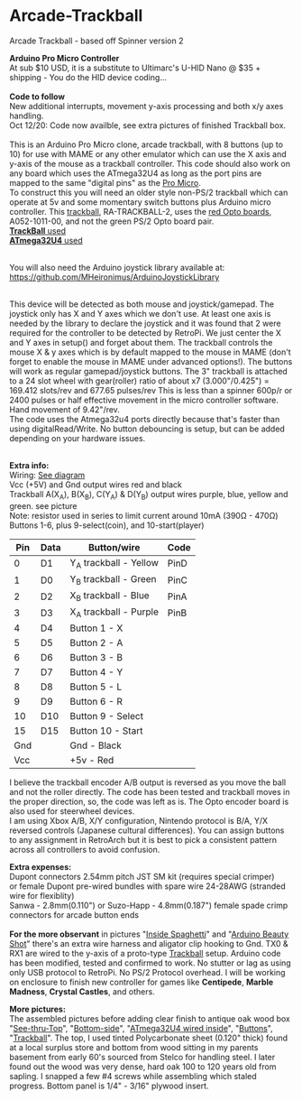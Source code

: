 # Arcade-Trackball
Arcade Trackball - based off Spinner version 2

**Arduino Pro Micro Controller**  
At sub $10 USD, it is a substitute to Ultimarc's U-HID Nano @ $35 + shipping - You do the HID device coding...<br/><br/> **Code to follow**  
New additional interrupts, movement y-axis processing and both x/y axes handling.<br/>Oct 12/20: Code now availble, see extra pictures of finished Trackball box.<br/><br/>
This is an Arduino Pro Micro clone, arcade trackball, with 8 buttons (up to 10) for use with MAME or any other emulator which can use the X axis and y-axis of the mouse as a trackball controller. This code should also work on any board which uses the ATmega32U4 as long as the port pins are mapped to the same "digital pins" as the [Pro Micro](Pics/Arduino%20Pro%20Micro%20Atmega32u4.jpg).  
To construct this you will need an older style non-PS/2 trackball which can operate at 5v and some momentary switch buttons plus Arduino micro controller. 
This [trackball](Pics/Retro%20Arcade%203in%20Trackball%20and%20Harness.jpg), RA-TRACKBALL-2, uses the [red Opto boards](Pics/Red_Board_Pinout.jpg), A052-1011-00, and not the green PS/2 Opto board pair.<br/> 
[**TrackBall** used](https://www.amazon.ca/gp/product/B00F1YQH6G/ref=ppx_yo_dt_b_asin_title_o01_s00?ie=UTF8&psc=1)<br/>
[**ATmega32U4** used](https://www.amazon.ca/gp/product/B01N4TVIQX/ref=ppx_yo_dt_b_asin_title_o02_s00?ie=UTF8&psc=1)<br/>
<br/>

You will also need the Arduino joystick library available at: https://github.com/MHeironimus/ArduinoJoystickLibrary<br/><br/>

This device will be detected as both mouse and joystick/gamepad. The joystick only has X and Y axes which we don't use. At least one axis is needed by the library to declare the joystick and it was found that 2 were required for the controller to be detected by RetroPi. We just center the X and Y axes in setup() and forget about them. The trackball controls the mouse X & y axes which is by default mapped to the mouse in MAME (don't forget to enable the mouse in MAME under advanced options!). The buttons will work as regular gamepad/joystick buttons. The 3" trackball is attached to a 24 slot wheel with gear(roller) ratio of about x7 (3.000"/0.425") = 169.412 slots/rev and  677.65 pulses/rev This is less than a spinner 600p/r or 2400 pulses or half effective movement in the micro controller software. Hand movement of 9.42"/rev.  
The code uses the Atmega32u4 ports directly because that's faster than using digitalRead/Write. No button debouncing is setup, but can be added depending on your hardware issues.<br/><br/>

**Extra info:**<br/>
Wiring: [See diagram](Pics/Trackball%20Sketch_bb.jpg) <br/>
Vcc (+5V) and Gnd output wires red and black<br/>
Trackball A(X<sub>A</sub>), B(X<sub>B</sub>), C(Y<sub>A</sub>) & D(Y<sub>B</sub>) output wires purple, blue, yellow and green. see picture <br/>
Note: resistor used in series to limit current around 10mA (390Ω	- 470Ω)<br/>
Buttons 1-6, plus 9-select(coin), and 10-start(player)<br/>

Pin |Data |Button/wire  |Code
--- |---- |------------ |----
0   |D1   |Y<sub>A</sub> trackball - Yellow |PinD
1   |D0   |Y<sub>B</sub> trackball - Green |PinC
2   |D2   |X<sub>B</sub> trackball - Blue |PinA
3   |D3   |X<sub>A</sub> trackball - Purple |PinB
4   |D4   |Button 1 - X
5   |D5   |Button 2 - A
6   |D6   |Button 3 - B
7   |D7   |Button 4 - Y
8   |D8   |Button 5 - L
9   |D9   |Button 6 - R
10  |D10  |Button 9 - Select
15  |D15  |Button 10 - Start
Gnd |     |Gnd - Black
Vcc |     |+5v - Red  <br/>

I believe the trackball encoder A/B output is reversed as you move the ball and not the roller directly. The code has been tested and trackball moves in the proper direction, so, the code was left as is. The Opto encoder board is also used for steerwheel devices.<br/>I am using Xbox A/B, X/Y configuration, Nintendo protocol is B/A, Y/X reversed controls (Japanese cultural differences). 
You can assign buttons to any assignment in RetroArch but it is best to pick a consistent pattern across all controllers to avoid confusion.  <br/>
 
**Extra expenses:**  
Dupont connectors 2.54mm pitch JST SM kit (requires special crimper)  
or female Dupont pre-wired bundles with spare wire 24-28AWG (stranded wire for flexiblity)  
Sanwa - 2.8mm(0.110") or Suzo-Happ - 4.8mm(0.187") female spade crimp connectors for arcade button ends 
<br/><br/>
**For the more observant** in pictures 
"[Inside Spaghetti](Special%20Testing%20Pics/Inside%20spaghetti.jpg)" and 
"[Arduino Beauty Shot](Special%20Testing%20Pics/Arduino%20beauty%20shot.jpg)" 
there's an extra wire harness and aligator clip hooking to Gnd. TX0 & RX1 are wired to the y-axis of a proto-type [Trackball](https://www.amazon.ca/gp/product/B00F1YQH6G/ref=ppx_yo_dt_b_asin_title_o01_s00?ie=UTF8&psc=1) setup. Arduino code has been modified, tested and confirmed to work. No stutter or lag as using only USB protocol to RetroPi. No PS/2 Protocol overhead. I will be working on enclosure to finish new controller for games like **Centipede**, **Marble Madness**, **Crystal Castles**, and others.<br/>

**More pictures:**   
The assembled pictures before adding clear finish to antique oak wood box 
"[See-thru-Top](Finished%20pictures/See-thru-Top.jpg)", 
"[Bottom-side](Finished%20pictures/Bottom-side.jpg)", 
"[ATmega32U4 wired inside](Finished%20pictures/ATmega32U4%20wired%20inside.jpg)", 
"[Buttons](Finished%20pictures/Buttons.jpg)", 
"[Trackball](Finished%20pictures/Trackball.jpg)".
The top, I used tinted Polycarbonate sheet (0.120" thick) found at a local surplus store and bottom from wood sitting in my parents basement from early 60's sourced from Stelco for handling steel. I later found out the wood was very dense, hard oak 100 to 120 years old from sapling. I snapped a few #4 screws while assembling which staled progress. Bottom panel is 1/4" - 3/16" plywood insert. 
